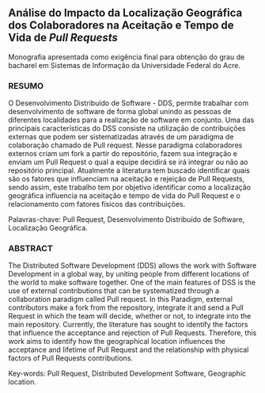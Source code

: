 ## Análise do Impacto da Localização Geográfica dos Colaboradores na Aceitação e Tempo de Vida de *Pull Requests*

Monografia apresentada como exigência final para obtenção do grau de bacharel em Sistemas de Informação da Universidade Federal do Acre.

### RESUMO

O Desenvolvimento Distribuído de Software - DDS, permite trabalhar com desenvolvimento de software de forma global unindo as pessoas de diferentes localidades para a realização de software em conjunto. Uma das principais características do DSS consiste na utilização de contribuições externas que podem ser sistematizadas através de um paradigma de colaboração chamado de Pull request. Nesse paradigma colaboradores externos criam um fork a partir do repositório, fazem sua integração e enviam um Pull Request o qual a equipe decidirá se irá integrar ou não ao repositório principal. Atualmente a literatura tem buscado identificar quais são os fatores que influenciam na aceitação e rejeição de Pull Requests, sendo assim, este trabalho tem por objetivo identificar como a localização geográfica influencia na aceitação e tempo de vida do Pull Request e o relacionamento com fatores físicos das contribuições.

Palavras-chave: Pull Request, Desenvolvimento Distribuído de Software, Localização Geográfica.

### ABSTRACT

The Distributed Software Development (DDS) allows the work with Software Development in a global way, by uniting people from different locations of the world to make software together. One of the main features of DSS is the use of external contributions that can be systematized through a collaboration paradigm called Pull request. In this Paradigm, external contributors make a fork from the repository, integrate it and send a Pull Request in which the team will decide, whether or not, to integrate into the main repository. Currently, the literature has sought to identify the factors that influence the acceptance and rejection of Pull Requests. Therefore, this work aims to identify how the geographical location influences the acceptance and lifetime of Pull Request and the relationship with physical factors of Pull Requests contributions.

Key-words: Pull Request, Distributed Development Software, Geographic location.


